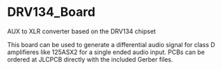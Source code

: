 # DRV134_Board
AUX to XLR converter based on the DRV134 chipset

This board can be used to generate a differential audio signal for class D amplifieres like 125ASX2 for a single ended audio input.
PCBs can be ordered at JLCPCB directly with the included Gerber files. 
